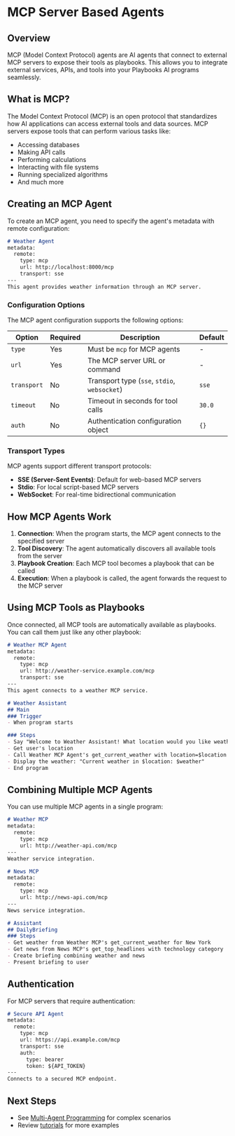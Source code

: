 # MCP Server Based Agents

## Overview

MCP (Model Context Protocol) agents are AI agents that connect to external MCP servers to expose their tools as playbooks. This allows you to integrate external services, APIs, and tools into your Playbooks AI programs seamlessly.

## What is MCP?

The Model Context Protocol (MCP) is an open protocol that standardizes how AI applications can access external tools and data sources. MCP servers expose tools that can perform various tasks like:

- Accessing databases
- Making API calls
- Performing calculations
- Interacting with file systems
- Running specialized algorithms
- And much more

## Creating an MCP Agent

To create an MCP agent, you need to specify the agent's metadata with remote configuration:

```md
# Weather Agent
metadata:
  remote:
    type: mcp
    url: http://localhost:8000/mcp
    transport: sse
---
This agent provides weather information through an MCP server.
```

### Configuration Options

The MCP agent configuration supports the following options:

| Option | Required | Description | Default |
|--------|----------|-------------|---------|
| `type` | Yes | Must be `mcp` for MCP agents | - |
| `url` | Yes | The MCP server URL or command | - |
| `transport` | No | Transport type (`sse`, `stdio`, `websocket`) | `sse` |
| `timeout` | No | Timeout in seconds for tool calls | `30.0` |
| `auth` | No | Authentication configuration object | `{}` |

### Transport Types

MCP agents support different transport protocols:

- **SSE (Server-Sent Events)**: Default for web-based MCP servers
- **Stdio**: For local script-based MCP servers
- **WebSocket**: For real-time bidirectional communication

## How MCP Agents Work

1. **Connection**: When the program starts, the MCP agent connects to the specified server
2. **Tool Discovery**: The agent automatically discovers all available tools from the server
3. **Playbook Creation**: Each MCP tool becomes a playbook that can be called
4. **Execution**: When a playbook is called, the agent forwards the request to the MCP server

## Using MCP Tools as Playbooks

Once connected, all MCP tools are automatically available as playbooks. You can call them just like any other playbook:

```md
# Weather MCP Agent
metadata:
  remote:
    type: mcp
    url: http://weather-service.example.com/mcp
    transport: sse
---
This agent connects to a weather MCP service.

# Weather Assistant
## Main
### Trigger
- When program starts

### Steps
- Say "Welcome to Weather Assistant! What location would you like weather for?"
- Get user's location
- Call Weather MCP Agent's get_current_weather with location=$location
- Display the weather: "Current weather in $location: $weather"
- End program
```

## Combining Multiple MCP Agents

You can use multiple MCP agents in a single program:

```md
# Weather MCP
metadata:
  remote:
    type: mcp
    url: http://weather-api.com/mcp
---
Weather service integration.

# News MCP
metadata:
  remote:
    type: mcp
    url: http://news-api.com/mcp
---
News service integration.

# Assistant
## DailyBriefing
### Steps
- Get weather from Weather MCP's get_current_weather for New York
- Get news from News MCP's get_top_headlines with technology category
- Create briefing combining weather and news
- Present briefing to user
```

## Authentication

For MCP servers that require authentication:

```md
# Secure API Agent
metadata:
  remote:
    type: mcp
    url: https://api.example.com/mcp
    transport: sse
    auth:
      type: bearer
      token: ${API_TOKEN}
---
Connects to a secured MCP endpoint.
```

## Next Steps

- See [Multi-Agent Programming](../multi-agent-systems/index.md) for complex scenarios
- Review [tutorials](../tutorials/index.md) for more examples